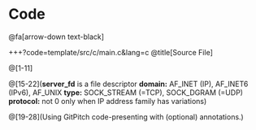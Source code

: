 # Code

@fa[arrow-down text-black]


+++?code=template/src/c/main.c&lang=c
@title[Source File]

@[1-11]


@[15-22](**server_fd** is a file descriptor
**domain:** AF_INET (IP), AF_INET6 (IPv6), AF_UNIX
**type:** SOCK_STREAM (=TCP), SOCK_DGRAM (=UDP) 
**protocol:** not 0 only when IP address family has variations)


@[19-28](Using GitPitch code-presenting with (optional) annotations.)






